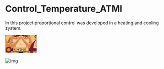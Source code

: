 # Control_Temperature_ATMI
In this project proportional control was developed in a heating and cooling system.

<img src = "img.png" width = "100" heigth="100">


![img](https://user-images.githubusercontent.com/26744649/64809604-11036780-d570-11e9-8f74-8a23f382f7e4.png )

